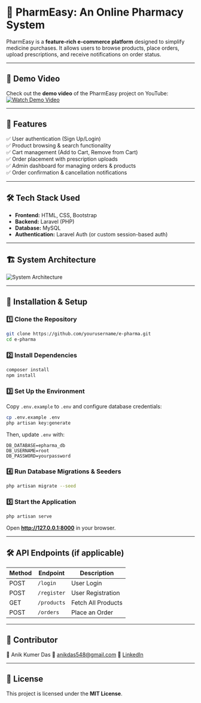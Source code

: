 # 🛒 PharmEasy: An Online Pharmacy System  

PharmEasy is a **feature-rich e-commerce platform** designed to simplify medicine purchases. It allows users to browse products, place orders, upload prescriptions, and receive notifications on order status.  

---

## 🎥 Demo Video  

Check out the **demo video** of the PharmEasy project on YouTube:  
[![Watch Demo Video](https://img.youtube.com/vi/4fUm7BfWj6I/0.jpg)](https://www.youtube.com/watch?v=4fUm7BfWj6I)  

---

## 📌 Features  

✅ User authentication (Sign Up/Login)  
✅ Product browsing & search functionality  
✅ Cart management (Add to Cart, Remove from Cart)  
✅ Order placement with prescription uploads  
✅ Admin dashboard for managing orders & products  
✅ Order confirmation & cancellation notifications  

---

## 🛠 Tech Stack Used  

- **Frontend:** HTML, CSS, Bootstrap  
- **Backend:** Laravel (PHP)  
- **Database:** MySQL  
- **Authentication:** Laravel Auth (or custom session-based auth)  

---

## 🏗 System Architecture  

![System Architecture](![image](https://github.com/user-attachments/assets/240cc512-a6fc-4f22-9889-9dc535445ff3)
)  

---

## 🚀 Installation & Setup

### 1️⃣ Clone the Repository
```bash
git clone https://github.com/yourusername/e-pharma.git
cd e-pharma
```

### 2️⃣ Install Dependencies
```bash
composer install
npm install
```

### 3️⃣ Set Up the Environment
Copy `.env.example` to `.env` and configure database credentials:  
```bash
cp .env.example .env
php artisan key:generate
```
Then, update `.env` with:
```env
DB_DATABASE=epharma_db
DB_USERNAME=root
DB_PASSWORD=yourpassword
```

### 4️⃣ Run Database Migrations & Seeders
```bash
php artisan migrate --seed
```

### 5️⃣ Start the Application
```bash
php artisan serve
```
Open **http://127.0.0.1:8000** in your browser.

---

## 🛠 API Endpoints (if applicable)
| Method | Endpoint | Description |
|--------|---------|-------------|
| POST   | `/login` | User Login |
| POST   | `/register` | User Registration |
| GET    | `/products` | Fetch All Products |
| POST   | `/orders` | Place an Order |

---

## 📌 Contributor
👤 Anik Kumer Das
📧 anikdas548@gmail.com
🔗 [LinkedIn](https://linkedin.com/in/yourprofile)  

---



## 📜 License
This project is licensed under the **MIT License**.
